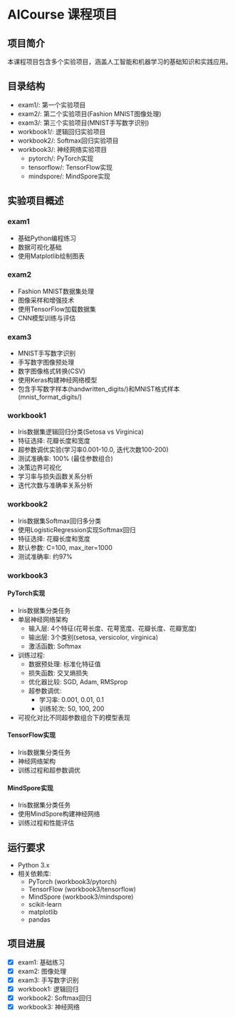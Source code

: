 # AICourse 课程项目

## 项目简介
本课程项目包含多个实验项目，涵盖人工智能和机器学习的基础知识和实践应用。

## 目录结构
- exam1/: 第一个实验项目
- exam2/: 第二个实验项目(Fashion MNIST图像处理)
- exam3/: 第三个实验项目(MNIST手写数字识别)
- workbook1/: 逻辑回归实验项目
- workbook2/: Softmax回归实验项目
- workbook3/: 神经网络实验项目
  - pytorch/: PyTorch实现
  - tensorflow/: TensorFlow实现
  - mindspore/: MindSpore实现

## 实验项目概述
### exam1
- 基础Python编程练习
- 数据可视化基础
- 使用Matplotlib绘制图表

### exam2
- Fashion MNIST数据集处理
- 图像采样和增强技术
- 使用TensorFlow加载数据集
- CNN模型训练与评估

### exam3
- MNIST手写数字识别
- 手写数字图像预处理
- 数字图像格式转换(CSV)
- 使用Keras构建神经网络模型
- 包含手写数字样本(handwritten_digits/)和MNIST格式样本(mnist_format_digits/)

### workbook1
- Iris数据集逻辑回归分类(Setosa vs Virginica)
- 特征选择: 花瓣长度和宽度
- 超参数调优实验(学习率0.001-10.0, 迭代次数100-200)
- 测试准确率: 100% (最佳参数组合)
- 决策边界可视化
- 学习率与损失函数关系分析
- 迭代次数与准确率关系分析

### workbook2
- Iris数据集Softmax回归多分类
- 使用LogisticRegression实现Softmax回归
- 特征选择: 花瓣长度和宽度
- 默认参数: C=100, max_iter=1000
- 测试准确率: 约97%

### workbook3
#### PyTorch实现
- Iris数据集分类任务
- 单层神经网络架构
  - 输入层: 4个特征(花萼长度、花萼宽度、花瓣长度、花瓣宽度)
  - 输出层: 3个类别(setosa, versicolor, virginica)
  - 激活函数: Softmax
- 训练过程:
  - 数据预处理: 标准化特征值
  - 损失函数: 交叉熵损失
  - 优化器比较: SGD, Adam, RMSprop
  - 超参数调优:
    - 学习率: 0.001, 0.01, 0.1
    - 训练轮次: 50, 100, 200
- 可视化对比不同超参数组合下的模型表现

#### TensorFlow实现
- Iris数据集分类任务
- 神经网络架构
- 训练过程和超参数调优

#### MindSpore实现
- Iris数据集分类任务
- 使用MindSpore构建神经网络
- 训练过程和性能评估

## 运行要求
- Python 3.x
- 相关依赖库:
  - PyTorch (workbook3/pytorch)
  - TensorFlow (workbook3/tensorflow)
  - MindSpore (workbook3/mindspore)
  - scikit-learn
  - matplotlib
  - pandas

## 项目进展
- [x] exam1: 基础练习
- [x] exam2: 图像处理
- [x] exam3: 手写数字识别
- [x] workbook1: 逻辑回归
- [x] workbook2: Softmax回归
- [x] workbook3: 神经网络